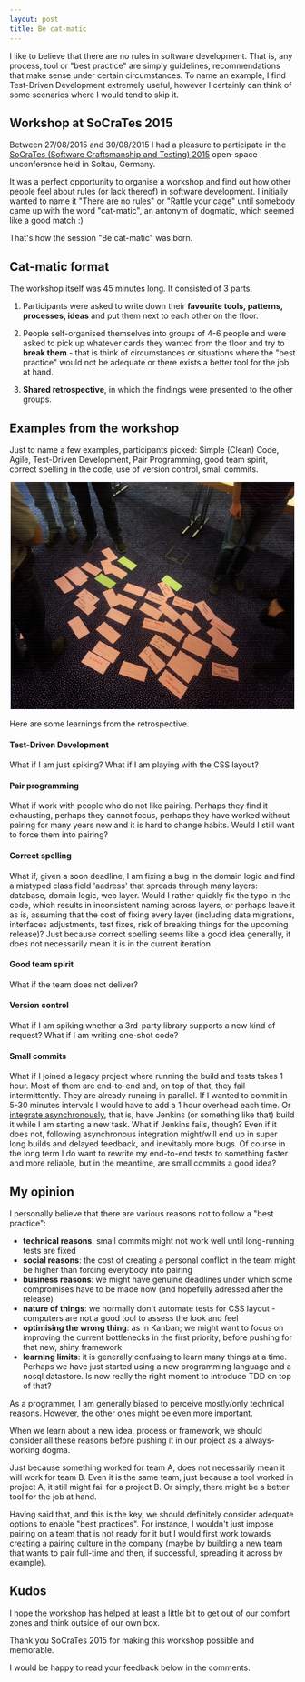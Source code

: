```yaml
---
layout: post
title: Be cat-matic
---
```



I like to believe that there are no rules in software development. That is, any process, tool or "best practice" are simply guidelines, recommendations that make sense under certain circumstances. To name an example, I find Test-Driven Development extremely useful, however I certainly can think of some scenarios where I would tend to skip it.

Workshop at SoCraTes 2015
--------------------------

Between 27/08/2015 and 30/08/2015 I had a pleasure to participate in the [SoCraTes (Software Craftsmanship and Testing) 2015](https://www.socrates-conference.de) open-space unconference held in Soltau, Germany.

It was a perfect opportunity to organise a workshop and find out how other people feel about rules (or lack thereof) in software development. I initially wanted to name it "There are no rules" or "Rattle your cage" until somebody came up with the word "cat-matic", an antonym of dogmatic, which seemed like a good match :)

That's how the session "Be cat-matic" was born.

Cat-matic format
--------------------------

The workshop itself was 45 minutes long. It consisted of 3 parts:

1. Participants were asked to write down their **favourite tools, patterns, processes, ideas** and put them next to each other on the floor.

2. People self-organised themselves into groups of 4-6 people and were asked to pick up whatever cards they wanted from the floor and try to **break them** - that is think of circumstances or situations where the "best practice" would not be adequate or there exists a better tool for the job at hand.

3. **Shared retrospective**, in which the findings were presented to the other groups.


Examples from the workshop
--------------------------
Just to name a few examples, participants picked: Simple (Clean) Code, Agile, Test-Driven Development, Pair Programming, good team spirit, correct spelling in the code, use of version control, small commits.

<div style="text-align: center">
  <a href="/pic/catmatic/catmatic-favourite-things.jpg">
    <img src="/pic/catmatic/catmatic-favourite-things.jpg" width="500px" height="400px"/>
  </a>
</div>

Here are some learnings from the retrospective.

#### Test-Driven Development
What if I am just spiking? What if I am playing with the CSS layout?

#### Pair programming
What if work with people who do not like pairing. Perhaps they find it exhausting, perhaps they cannot focus, perhaps they have worked without pairing for many years now and it is hard to change habits. Would I still want to force them into pairing?

#### Correct spelling
What if, given a soon deadline, I am fixing a bug in the domain logic and find a mistyped class field 'aadress' that spreads through many layers: database, domain logic, web layer. Would I rather quickly fix the typo in the code, which results in inconsistent naming across layers, or perhaps leave it as is, assuming that the cost of fixing every layer (including data migrations, interfaces adjustments, test fixes, risk of breaking things for the upcoming release)? Just because correct spelling seems like a good idea generally, it does not necessarily mean it is in the current iteration.

#### Good team spirit
What if the team does not deliver?

#### Version control
What if I am spiking whether a 3rd-party library supports a new kind of request? What if I am writing one-shot code?

#### Small commits
What if I joined a legacy project where running the build and tests takes 1 hour. Most of them are end-to-end and, on top of that, they fail intermittently. They are already running in parallel. If I wanted to commit in 5-30 minutes intervals I would have to add a 1 hour overhead each time. Or [integrate asynchronously](http://www.jamesshore.com/Blog/Forces-Affecting-Continuous-Integration.html), that is, have Jenkins (or something like that) build it while I am starting a new task. What if Jenkins fails, though? Even if it does not, following asynchronous integration might/will end up in super long builds and delayed feedback, and inevitably more bugs. Of course in the long term I do want to rewrite my end-to-end tests to something faster and more reliable, but in the meantime, are small commits a good idea?


My opinion
--------------------------

I personally believe that there are various reasons not to follow a "best practice":

- **technical reasons**: small commits might not work well until long-running tests are fixed
- **social reasons**: the cost of creating a personal conflict in the team might be higher than forcing everybody into pairing
- **business reasons**: we might have genuine deadlines under which some compromises have to be made now (and hopefully adressed after the release)
- **nature of things**: we normally don't automate tests for CSS layout - computers are not a good tool to assess the look and feel
- **optimising the wrong thing**: as in Kanban; we might want to focus on improving the current bottlenecks in the first priority, before pushing for that new, shiny framework
- **learning limits**: it is generally confusing to learn many things at a time. Perhaps we have just started using a new programming language and a nosql datastore. Is now really the right moment to introduce TDD on top of that?

As a programmer, I am generally biased to perceive mostly/only technical reasons. However, the other ones might be even more important.

When we learn about a new idea, process or framework, we should consider all these reasons before pushing it in our project as a always-working dogma.

Just because something worked for team A, does not necessarily mean it will work for team B. Even it is the same team, just because a tool worked in project A, it still might fail for a project B. Or simply, there might be a better tool for the job at hand.

Having said that, and this is the key, we should definitely consider adequate options to enable "best practices". For instance, I wouldn't just impose pairing on a team that is not ready for it but I would first work towards creating a pairing culture in the company (maybe by building a new team that wants to pair full-time and then, if successful, spreading it across by example).

Kudos
--------------------------
I hope the workshop has helped at least a little bit to get out of our comfort zones and think outside of our own box.

Thank you SoCraTes 2015 for making this workshop possible and memorable.

I would be happy to read your feedback below in the comments.
